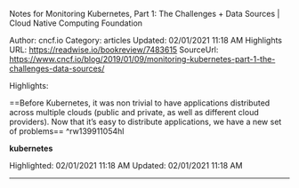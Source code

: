 Notes for Monitoring Kubernetes, Part 1: The Challenges + Data Sources | Cloud Native Computing Foundation

Author: cncf.io
Category: articles
Updated: 02/01/2021 11:18 AM
Highlights URL: https://readwise.io/bookreview/7483615
SourceUrl: https://www.cncf.io/blog/2019/01/09/monitoring-kubernetes-part-1-the-challenges-data-sources/


Highlights:

==Before Kubernetes, it was non trivial to have applications distributed across multiple clouds (public and private, as well as different cloud providers). Now that it’s easy to distribute applications, we have a new set of problems== ^rw139911054hl

<!--start139911054-->
**kubernetes**
<!--end139911054-->


Highlighted: 02/01/2021 11:18 AM
Updated: 02/01/2021 11:18 AM

------

